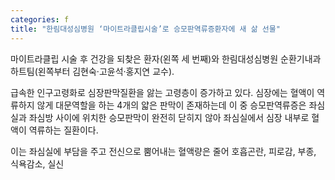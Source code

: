 ```yaml
---
categories: f
title: "한림대성심병원 ‘마이트라클립시술’로 승모판역류증환자에 새 삶 선물"
---
```

마이트라클립 시술 후 건강을 되찾은 환자(왼쪽 세 번째)와 한림대성심병원 순환기내과 하트팀(왼쪽부터 김현숙&middot;고윤석&middot;홍지연 교수).



급속한 인구고령화로 심장판막질환을 앓는 고령층이 증가하고 있다. 심장에는 혈액이 역류하지 않게 대문역할을 하는 4개의 얇은 판막이 존재하는데 이 중 승모판역류증은 좌심실과 좌심방 사이에 위치한 승모판막이 완전히 닫히지 않아 좌심실에서 심장 내부로 혈액이 역류하는 질환이다.

이는 좌심실에 부담을 주고 전신으로 뿜어내는 혈액량은 줄어 호흡곤란, 피로감, 부종, 식욕감소, 실신